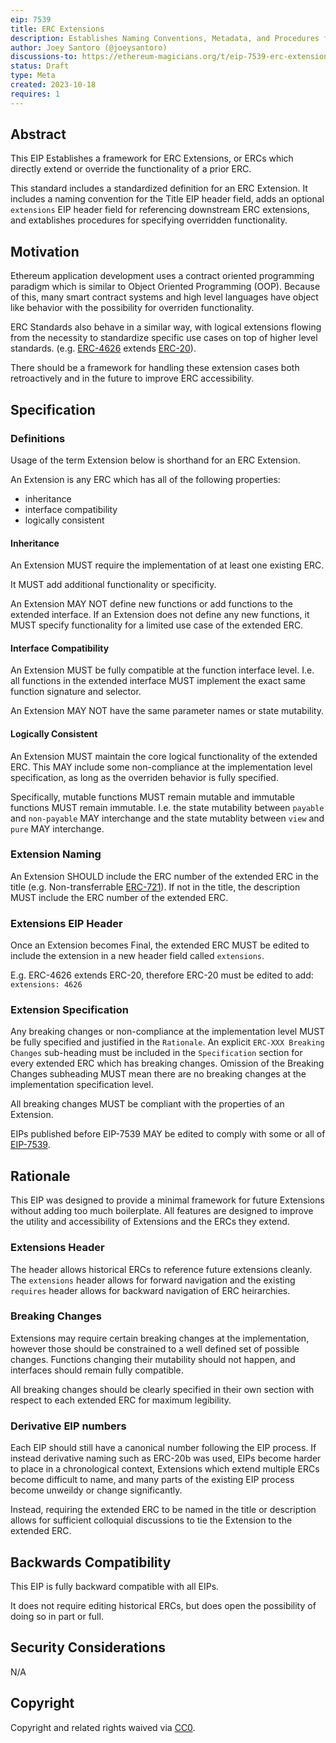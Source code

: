 ```yaml
---
eip: 7539
title: ERC Extensions
description: Establishes Naming Conventions, Metadata, and Procedures for ERC Extensions
author: Joey Santoro (@joeysantoro)
discussions-to: https://ethereum-magicians.org/t/eip-7539-erc-extensions/16152
status: Draft
type: Meta
created: 2023-10-18
requires: 1
---
```


## Abstract

This EIP Establishes a framework for ERC Extensions, or ERCs which directly extend or override the functionality of a prior ERC.

This standard includes a standardized definition for an ERC Extension. It includes a naming convention for the Title EIP header field, adds an optional `extensions` EIP header field for referencing downstream ERC extensions, and extablishes procedures for specifying overridden functionality.

## Motivation

Ethereum application development uses a contract oriented programming paradigm which is similar to Object Oriented Programming (OOP). Because of this, many smart contract systems and high level languages have object like behavior with the possibility for overriden functionality. 

ERC Standards also behave in a similar way, with logical extensions flowing from the necessity to standardize specific use cases on top of higher level standards. (e.g. [ERC-4626](./eip-4626.md) extends [ERC-20](./eip-20.md)).

There should be a framework for handling these extension cases both retroactively and in the future to improve ERC accessibility.


## Specification

### Definitions

Usage of the term Extension below is shorthand for an ERC Extension.

An Extension is any ERC which has all of the following properties:

- inheritance
- interface compatibility
- logically consistent

#### Inheritance

An Extension MUST require the implementation of at least one existing ERC.

It MUST add additional functionality or specificity.

An Extension MAY NOT define new functions or add functions to the extended interface. If an Extension does not define any new functions, it MUST specify  functionality for a limited use case of the extended ERC.

#### Interface Compatibility

An Extension MUST be fully compatible at the function interface level. I.e. all functions in the extended interface MUST implement the exact same function signature and selector.

An Extension MAY NOT have the same parameter names or state mutability.

#### Logically Consistent

An Extension MUST maintain the core logical functionality of the extended ERC. This MAY include some non-compliance at the implementation level specification, as long as the overriden behavior is fully specified.

Specifically, mutable functions MUST remain mutable and immutable functions MUST remain immutable. I.e. the state mutability between `payable` and `non-payable` MAY interchange and the state mutablity between `view` and `pure` MAY interchange. 

### Extension Naming

An Extension SHOULD include the ERC number of the extended ERC in the title (e.g. Non-transferrable [ERC-721](./eip-721.md)). If not in the title, the description MUST include the ERC number of the extended ERC.

### Extensions EIP Header

Once an Extension becomes Final, the extended ERC MUST be edited to include the extension in a new header field called `extensions`.

E.g. ERC-4626 extends ERC-20, therefore ERC-20 must be edited to add: `extensions: 4626`

### Extension Specification

Any breaking changes or non-compliance at the implementation level MUST be fully specified and justified in the `Rationale`. An explicit `ERC-XXX Breaking Changes` sub-heading must be included in the `Specification` section for every extended ERC which has breaking changes. Omission of the Breaking Changes subheading MUST mean there are no breaking changes at the implementation specification level.

All breaking changes MUST be compliant with the properties of an Extension.

EIPs published before EIP-7539 MAY be edited to comply with some or all of [EIP-7539](./eip-7539.md).

## Rationale

This EIP was designed to provide a minimal framework for future Extensions without adding too much boilerplate. All features are designed to improve the utility and accessibility of Extensions and the ERCs they extend.

### Extensions Header

The header allows historical ERCs to reference future extensions cleanly. The `extensions` header allows for forward navigation and the existing `requires` header allows for backward navigation of ERC heirarchies.

### Breaking Changes

Extensions may require certain breaking changes at the implementation, however those should be constrained to a well defined set of possible changes. Functions changing their mutability should not happen, and interfaces should remain fully compatible.

All breaking changes should be clearly specified in their own section with respect to each extended ERC for maximum legibility.

### Derivative EIP numbers

Each EIP should still have a canonical number following the EIP process. If instead derivative naming such as ERC-20b was used, EIPs become harder to place in a chronological context, Extensions which extend multiple ERCs become difficult to name, and many parts of the existing EIP process become unweildy or change significantly.

Instead, requiring the extended ERC to be named in the title or description allows for sufficient colloquial discussions to tie the Extension to the extended ERC.

## Backwards Compatibility

This EIP is fully backward compatible with all EIPs.

It does not require editing historical ERCs, but does open the possibility of doing so in part or full.

## Security Considerations

N/A

## Copyright

Copyright and related rights waived via [CC0](../LICENSE.md).
